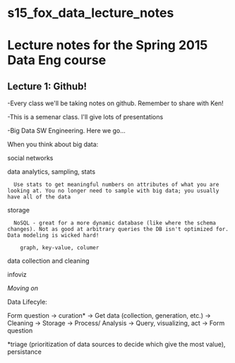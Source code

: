 # s15_fox_data_lecture_notes

# Lecture notes for the Spring 2015 Data Eng course
## Lecture 1: Github!
-Every class we'll be taking notes on github. Remember to share with Ken!

-This is a semenar class. I'll give lots of presentations

-Big Data SW Engineering. Here we go...

When you think about big data: 

  social networks

  data analytics, sampling, stats
  
      Use stats to get meaningful numbers on attributes of what you are looking at. You no longer need to sample with big data; you usually have all of the data

  storage
  
      NoSQL - great for a more dynamic database (like where the schema changes). Not as good at arbitrary queries the DB isn't optimized for. Data modeling is wicked hard!
      
        graph, key-value, columer
        
  data collection and cleaning
  
  infoviz
  
*Moving on*

Data Lifecyle:

Form question -> curation* -> Get data (collection, generation, etc.) -> Cleaning -> Storage -> Process/ Analysis -> Query, visualizing, act -> Form question

*triage (prioritization of data sources to decide which give the most value), persistance

